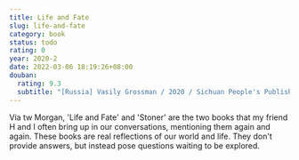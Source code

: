 ```yaml
---
title: Life and Fate
slug: life-and-fate
category: book
status: todo
rating: 0
year: 2020-2
date: 2022-03-06 18:19:26+08:00
douban:
  rating: 9.3
  subtitle: "[Russia] Vasily Grossman / 2020 / Sichuan People's Publishing House"
---
```


Via tw Morgan, 'Life and Fate' and 'Stoner' are the two books that my friend H and I often bring up in our conversations, mentioning them again and again. These books are real reflections of our world and life. They don't provide answers, but instead pose questions waiting to be explored.
